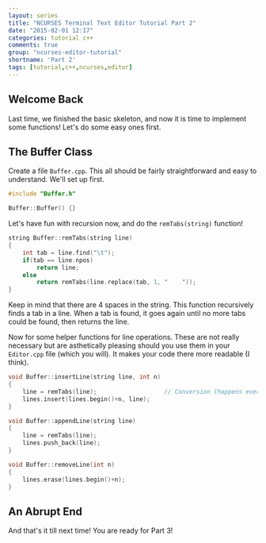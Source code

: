```yaml
---
layout: series
title: "NCURSES Terminal Text Editor Tutorial Part 2"
date: "2015-02-01 12:17"
categories: tutorial c++
comments: true
group: "ncurses-editor-tutorial"
shortname: 'Part 2'
tags: [tutorial,c++,ncurses,editor]
---
```



Welcome Back
------------

Last time, we finished the basic skeleton, and now it is time to implement some functions! Let's do some easy ones
first.


The Buffer Class
----------------

Create a file `Buffer.cpp`. This all should be fairly straightforward and easy to understand. We'll set up first.

~~~ cpp
#include "Buffer.h"

Buffer::Buffer() {}
~~~

Let's have fun with recursion now, and do the `remTabs(string)` function!

~~~ cpp
string Buffer::remTabs(string line)
{
    int tab = line.find("\t");
    if(tab == line.npos)
        return line;
    else
        return remTabs(line.replace(tab, 1, "    "));
}
~~~

Keep in mind that there are 4 spaces in the string. This function recursively finds a tab in a line. When a tab is found, it goes again
until no more tabs could be found, then returns the line.

Now for some helper functions for line operations. These are not really necessary but are asthetically pleasing should you use
them in your `Editor.cpp` file (which you will). It makes your code there more readable (I think).

~~~ cpp
void Buffer::insertLine(string line, int n)
{
    line = remTabs(line);                   // Conversion (happens every time)
    lines.insert(lines.begin()+n, line);
}

void Buffer::appendLine(string line)
{
    line = remTabs(line);
    lines.push_back(line);
}

void Buffer::removeLine(int n)
{
    lines.erase(lines.begin()+n);
}
~~~


An Abrupt End
-------------

And that's it till next time! You are ready for Part 3!
